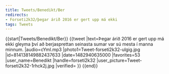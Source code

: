 ```yaml
---
title: Tweets/Benedikt/Ber
redirects:
- Forseti2k32/þegar árið 2016 er gert upp má ekki
tags: Tweets
---
```


{{start|Tweets/Benedikt/Ber}}
<level c1/>
{{tweet
|text=Þegar árið 2016 er gert upp má ekki gleyma því að berjasprettan seinasta sumar var sú mesta í manna minnum.
|audio=cYmI.mp3
|photo1=Tweet-forseti2k32-ulgig.jpg
|id=814138149882437633
|date=1482940635000
|favorites=53
|user_name=Benedikt
|handle=forseti2k32
|user_picture=Tweet-forseti2k32-1rhck2j.jpg
|verified=
}}
{{end}}

